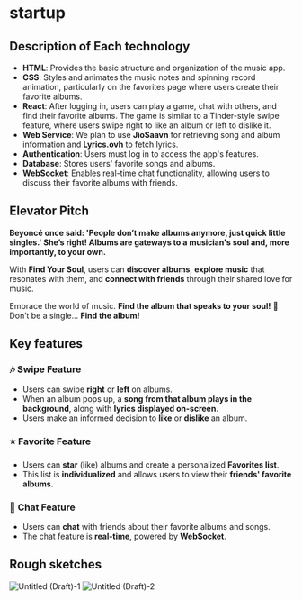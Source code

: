 # startup

## Description of Each technology
- **HTML**: Provides the basic structure and organization of the music app.  
- **CSS**: Styles and animates the music notes and spinning record animation, particularly on the favorites page where users create their favorite albums.  
- **React**: After logging in, users can play a game, chat with others, and find their favorite albums. The game is similar to a Tinder-style swipe feature, where users swipe right to like an album or left to dislike it.  
- **Web Service**: We plan to use **JioSaavn** for retrieving song and album information and **Lyrics.ovh** to fetch lyrics.  
- **Authentication**: Users must log in to access the app's features.  
- **Database**: Stores users' favorite songs and albums.  
- **WebSocket**: Enables real-time chat functionality, allowing users to discuss their favorite albums with friends.


## Elevator Pitch
**Beyoncé once said: 'People don’t make albums anymore, just quick little singles.' She’s right! Albums are gateways to a musician's soul and, more importantly, to your own.**  

With **Find Your Soul**, users can **discover albums**, **explore music** that resonates with them, and **connect with friends** through their shared love for music.  

Embrace the world of music. **Find the album that speaks to your soul!** 🎵  
Don’t be a single... **Find the album!**  

## Key features
### 🎶 **Swipe Feature**  
- Users can swipe **right** or **left** on albums.  
- When an album pops up, a **song from that album plays in the background**, along with **lyrics displayed on-screen**.  
- Users make an informed decision to **like** or **dislike** an album.

### ⭐ **Favorite Feature**  
- Users can **star** (like) albums and create a personalized **Favorites list**.  
- This list is **individualized** and allows users to view their **friends' favorite albums**.

### 💬 **Chat Feature**  
- Users can **chat** with friends about their favorite albums and songs.  
- The chat feature is **real-time**, powered by **WebSocket**.

## Rough sketches 
![Untitled (Draft)-1](https://github.com/user-attachments/assets/adb8e536-5210-41af-a6a2-12380e5d6701)
![Untitled (Draft)-2](https://github.com/user-attachments/assets/5cf8a0a8-8f26-4b80-8d7c-9c36b3694268)
